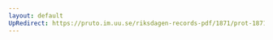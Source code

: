 ```yaml
---
layout: default
UpRedirect: https://pruto.im.uu.se/riksdagen-records-pdf/1871/prot-1871--ak--517/prot-1871--ak--517_004.pdf
---
```

